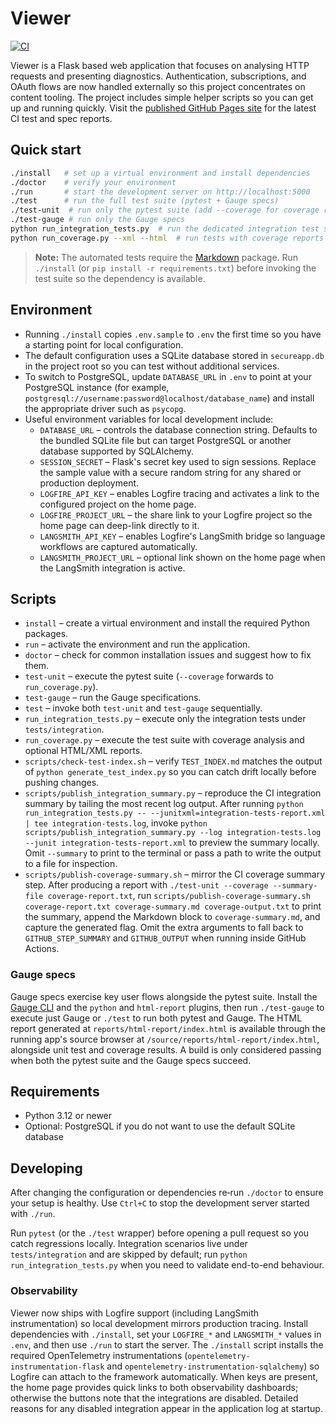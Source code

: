# Viewer

[![CI](https://github.com/curtcox/Viewer/actions/workflows/ci.yml/badge.svg)](https://github.com/curtcox/Viewer/actions/workflows/ci.yml)

Viewer is a Flask based web application that focuses on analysing HTTP requests and presenting diagnostics.
Authentication, subscriptions, and OAuth flows are now handled externally so this project concentrates on content tooling.
The project includes simple helper scripts so you can get up and running quickly.
Visit the [published GitHub Pages site](https://curtcox.github.io/Viewer/) for the latest CI test and spec reports.

## Quick start

```bash
./install   # set up a virtual environment and install dependencies
./doctor    # verify your environment
./run       # start the development server on http://localhost:5000
./test      # run the full test suite (pytest + Gauge specs)
./test-unit  # run only the pytest suite (add --coverage for coverage reports)
./test-gauge # run only the Gauge specs
python run_integration_tests.py  # run the dedicated integration test suite
python run_coverage.py --xml --html  # run tests with coverage reports (optional)
```

> **Note:** The automated tests require the [Markdown](https://python-markdown.github.io/) package. Run `./install` (or
> `pip install -r requirements.txt`) before invoking the test suite so the dependency is available.

## Environment

* Running `./install` copies `.env.sample` to `.env` the first time so you have a starting point for local configuration.
* The default configuration uses a SQLite database stored in `secureapp.db` in the project root so you can test without
  additional services.
* To switch to PostgreSQL, update `DATABASE_URL` in `.env` to point at your PostgreSQL instance (for example,
  `postgresql://username:password@localhost/database_name`) and install the appropriate driver such as `psycopg`.
* Useful environment variables for local development include:
  * `DATABASE_URL` – controls the database connection string.  Defaults to the bundled SQLite file but can target
    PostgreSQL or another database supported by SQLAlchemy.
  * `SESSION_SECRET` – Flask's secret key used to sign sessions.  Replace the sample value with a secure random string
    for any shared or production deployment.
  * `LOGFIRE_API_KEY` – enables Logfire tracing and activates a link to the configured project on the home page.
  * `LOGFIRE_PROJECT_URL` – the share link to your Logfire project so the home page can deep-link directly to it.
  * `LANGSMITH_API_KEY` – enables Logfire's LangSmith bridge so language workflows are captured automatically.
  * `LANGSMITH_PROJECT_URL` – optional link shown on the home page when the LangSmith integration is active.
## Scripts

* `install` – create a virtual environment and install the required Python packages.
* `run` – activate the environment and run the application.
* `doctor` – check for common installation issues and suggest how to fix them.
* `test-unit` – execute the pytest suite (`--coverage` forwards to `run_coverage.py`).
* `test-gauge` – run the Gauge specifications.
* `test` – invoke both `test-unit` and `test-gauge` sequentially.
* `run_integration_tests.py` – execute only the integration tests under `tests/integration`.
* `run_coverage.py` – execute the test suite with coverage analysis and optional HTML/XML reports.
* `scripts/check-test-index.sh` – verify `TEST_INDEX.md` matches the output of `python generate_test_index.py` so you can catch
  drift locally before pushing changes.
* `scripts/publish_integration_summary.py` – reproduce the CI integration summary by tailing the most recent log output. After
  running `python run_integration_tests.py -- --junitxml=integration-tests-report.xml | tee integration-tests.log`, invoke
  `python scripts/publish_integration_summary.py --log integration-tests.log --junit integration-tests-report.xml` to preview
  the summary locally. Omit `--summary` to print to the terminal or pass a path to write the output to a file for inspection.
* `scripts/publish-coverage-summary.sh` – mirror the CI coverage summary step. After producing a report with
  `./test-unit --coverage --summary-file coverage-report.txt`, run
  `scripts/publish-coverage-summary.sh coverage-report.txt coverage-summary.md coverage-output.txt` to print the summary,
  append the Markdown block to `coverage-summary.md`, and capture the generated flag. Omit the extra arguments to fall back to
  `GITHUB_STEP_SUMMARY` and `GITHUB_OUTPUT` when running inside GitHub Actions.

### Gauge specs

Gauge specs exercise key user flows alongside the pytest suite. Install the
[Gauge CLI](https://docs.gauge.org/getting_started/installing-gauge.html) and the
`python` and `html-report` plugins, then run `./test-gauge` to execute just Gauge or `./test` to run both pytest and
Gauge. The HTML report generated at `reports/html-report/index.html` is available
through the running app's source browser at `/source/reports/html-report/index.html`,
alongside unit test and coverage results. A build is only considered passing when
both the pytest suite and the Gauge specs succeed.

## Requirements

* Python 3.12 or newer
* Optional: PostgreSQL if you do not want to use the default SQLite database

## Developing

After changing the configuration or dependencies re‑run `./doctor` to ensure your setup is healthy.  Use `Ctrl+C` to stop
 the development server started with `./run`.

Run `pytest` (or the `./test` wrapper) before opening a pull request so you catch regressions locally.  Integration scenarios
live under `tests/integration` and are skipped by default; run `python run_integration_tests.py` when you need to validate
end-to-end behaviour.

### Observability

Viewer now ships with Logfire support (including LangSmith instrumentation) so local development mirrors production
tracing.  Install dependencies with `./install`, set your `LOGFIRE_*` and `LANGSMITH_*` values in `.env`, and then use `./run`
to start the server.  The `./install` script installs the required OpenTelemetry instrumentations (`opentelemetry-
instrumentation-flask` and `opentelemetry-instrumentation-sqlalchemy`) so Logfire can attach to the framework automatically.
When keys are present, the home page provides quick links to both observability dashboards; otherwise the buttons note that
the integrations are disabled.  Detailed reasons for any disabled integration appear in the application log at startup.
